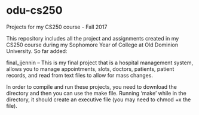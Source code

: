# odu-cs250
Projects for my CS250 course - Fall 2017

This repository includes all the project and assignments created in my CS250 course during my Sophomore Year of College at Old Dominion University. 
So far added:

final_jjennin – This is my final project that is a hospital management system, allows you to manage appointments, slots, doctors, patients, patient records, and read from text files to allow for mass changes. 

In order to compile and run these projects, you need to download the directory and then you can use the make file. Running ‘make’ while in the directory, it should create an executive file (you may need to chmod +x the file).

